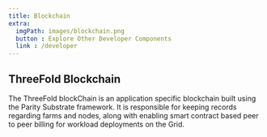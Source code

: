 ```yaml
---
title: Blockchain
extra:
  imgPath: images/blockchain.png
  button : Explore Other Developer Components
  link : /developer
---
```


## ThreeFold Blockchain 

The ThreeFold blockChain is an application specific blockchain built using the Parity Substrate framework. It is responsible for keeping records regarding farms and nodes, along with enabling smart contract based peer to peer billing for workload deployments on the Grid.
